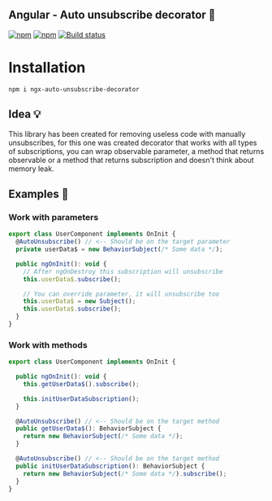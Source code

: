 ## Angular - Auto unsubscribe decorator 🦄

[![npm](https://img.shields.io/npm/dt/ngx-auto-unsubscribe-decorator.svg)]()
[![npm](https://img.shields.io/npm/l/ngx-auto-unsubscribe-decorator.svg)]()
[![Build status](https://travis-ci.org/Nillcon248/ngx-base-state.svg?branch=master)](https://travis-ci.org/Nillcon248/ngx-auto-unsubscribe.svg?branch=master)

# Installation

`npm i ngx-auto-unsubscribe-decorator`

## Idea 💡

This library has been created for removing
useless code with manually unsubscribes,
for this one was created decorator that works
with all types of subscriptions, you can wrap
observable parameter, a method that returns observable or
a method that returns subscription and doesn't think
about memory leak.

## Examples 🧪

### Work with parameters

```js
export class UserComponent implements OnInit {
  @AutoUnsubscribe() // <-- Should be on the target parameter
  private userData$ = new BehaviorSubject(/* Some data */);

  public ngOnInit(): void {
    // After ngOnDestroy this subscription will unsubscribe
    this.userData$.subscribe();

    // You can override parameter, it will unsubscribe too
    this.userData$ = new Subject();
    this.userData$.subscribe();
  }
}
```

### Work with methods

```js
export class UserComponent implements OnInit {

  public ngOnInit(): void {
    this.getUserData$().subscribe();

    this.initUserDataSubscription();
  }

  @AutoUnsubscribe() // <-- Should be on the target method
  public getUserData$(): BehaviorSubject {
    return new BehaviorSubject(/* Some data */);
  }

  @AutoUnsubscribe() // <-- Should be on the target method
  public initUserDataSubscription(): BehaviorSubject {
    return new BehaviorSubject(/* Some data */).subscribe();
  }
}

```
